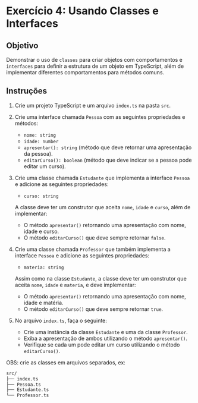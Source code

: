 # Exercício 4: Usando Classes e Interfaces

## Objetivo
Demonstrar o uso de `classes` para criar objetos com comportamentos e `interfaces` para definir a estrutura de um objeto em TypeScript, além de implementar diferentes comportamentos para métodos comuns.

## Instruções

1. Crie um projeto TypeScript e um arquivo `index.ts` na pasta `src`.

2. Crie uma interface chamada `Pessoa` com as seguintes propriedades e métodos:
   - `nome: string`
   - `idade: number`
   - `apresentar(): string` (método que deve retornar uma apresentação da pessoa).
   - `editarCurso(): boolean` (método que deve indicar se a pessoa pode editar um curso).

3. Crie uma classe chamada `Estudante` que implementa a interface `Pessoa` e adicione as seguintes propriedades:
   - `curso: string`

   A classe deve ter um construtor que aceita `nome`, `idade` e `curso`, além de implementar:
   - O método `apresentar()` retornando uma apresentação com nome, idade e curso.
   - O método `editarCurso()` que deve sempre retornar `false`.

4. Crie uma classe chamada `Professor` que também implementa a interface `Pessoa` e adicione as seguintes propriedades:
   - `materia: string`

   Assim como na classe `Estudante`, a classe deve ter um construtor que aceita `nome`, `idade` e `materia`, e deve implementar:
   - O método `apresentar()` retornando uma apresentação com nome, idade e matéria.
   - O método `editarCurso()` que deve sempre retornar `true`.

5. No arquivo `index.ts`, faça o seguinte:
   - Crie uma instância da classe `Estudante` e uma da classe `Professor`.
   - Exiba a apresentação de ambos utilizando o método `apresentar()`.
   - Verifique se cada um pode editar um curso utilizando o método `editarCurso()`.

OBS: crie as classes em arquivos separados, ex:
```bash
src/
├── index.ts
├── Pessoa.ts
├── Estudante.ts
└── Professor.ts

